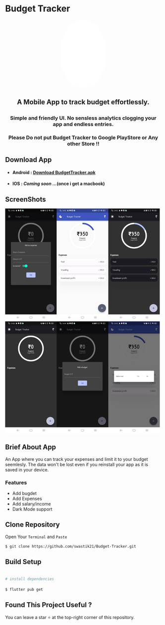 # Budget Tracker

<p align="center"><a href="https://github.com/swastik21/Budget-Tracker"><img src="https://github.com/swastik21/Budget-Tracker/blob/main/assets/icon/Rupee-Symbol-White.png?raw=true" width="150" height="auto" style="border-radius:60%"></a></p>

<h2 align="center" ><span style="font-size:100%"> A Mobile App to track budget effortlessly.</span><h2/>
<h3 align="center" ><span style="font-size:100%"> Simple and friendly UI. No sensless analytics clogging your app and endless entries.</span><h3/>

<h3 align ="center"> Please Do not put Budget Tracker to Google PlayStore or Any other Store !! <h3/>

## Download App

- #### Android : [Download BudgetTracker.apk](https://github.com/swastik21/Budget-Tracker/releases/download/v1.0.0/BudgetTracker-v1.0.0.apk)

- #### IOS : _Coming soon ..._(once i get a macbook)

## ScreenShots

<img src="https://github.com/swastik21/Budget-Tracker/blob/main/assets/screenshots/screenshot%20(1).jpeg?raw=true" width ="33%"><img src="https://github.com/swastik21/Budget-Tracker/blob/main/assets/screenshots/screenshot%20(2).jpeg?raw=true" width ="33%"><img src="https://github.com/swastik21/Budget-Tracker/blob/main/assets/screenshots/screenshot%20(6).jpeg?raw=true" width ="33%"><img src="https://github.com/swastik21/Budget-Tracker/blob/main/assets/screenshots/screenshot%20(3).jpeg?raw=true" width ="33%"><img src="https://github.com/swastik21/Budget-Tracker/blob/main/assets/screenshots/screenshot%20(4).jpeg?raw=true" width ="33%"><img src="https://github.com/swastik21/Budget-Tracker/blob/main/assets/screenshots/screenshot%20(5).jpeg?raw=true" width ="33%">

## Brief About App

An App where you can track your expenses and limit it to your budget seemlesly. The data won't be lost even if you reinstall your app as it is saved in your device.

### Features

- Add bugdet
- Add Expenses
- Add salary/income
- Dark Mode support

## Clone Repository

Open Your `Terminal` and `Paste`

```bash
$ git clone https://github.com/swastik21/Budget-Tracker.git
```

## Build Setup

```bash

# install dependencies

$ flutter pub get
```

## Found This Project Useful ?

You can leave a star :star: at the top-right corner of this repository.
